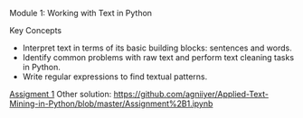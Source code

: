 Module 1: Working with Text in Python

Key Concepts
- Interpret text in terms of its basic building blocks: sentences and words.
- Identify common problems with raw text and perform text cleaning tasks in Python.
- Write regular expressions to find textual patterns.

[Assigment 1](Assignment+1.ipynb)
Other solution: https://github.com/agniiyer/Applied-Text-Mining-in-Python/blob/master/Assignment%2B1.ipynb
